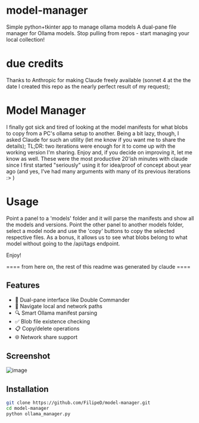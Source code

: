 # model-manager
Simple python+tkinter app to manage ollama models
A dual-pane file manager for Ollama models. Stop pulling from repos - start managing your local collection!

# due credits
Thanks to Anthropic for making Claude freely available (sonnet 4 at the the date I created this repo as the nearly perfect result of my
request);

# Model Manager
I finally got sick and tired of looking at the model manifests for what blobs to copy from a PC's ollama setup
to another. Being a bit lazy, though, I asked Claude for such an utility (let me know if you want me to share the
details); TL;DR: two iterations were enough for it to come up with the working version I'm sharing.
Enjoy and, if you decide on improving it, let me know as well. These were the most productive 20'ish minutes with claude since
I first started "seriously" using it for idea/proof of concept about year ago (and yes, I've had many arguments with many
of its previous iterations :> )

# Usage
Point a panel to a 'models' folder and it will parse the manifests and show all the models and versions.
Point the other panel to another models folder, select a model node and use the 'copy' buttons to copy the selected
respective files.
As a bonus, it allows us to see what blobs belong to what model without going to the /api/tags endpoint.

Enjoy!

==== from here on, the rest of this readme was generated by claude ====

## Features

- 🚀 Dual-pane interface like Double Commander
- 📁 Navigate local and network paths
- 🔍 Smart Ollama manifest parsing
- ✅ Blob file existence checking
- 📋 Copy/delete operations
- 🌐 Network share support

## Screenshot
![image](https://github.com/user-attachments/assets/7db2110b-27a3-4ee2-b28a-0a1f69ac5203)

## Installation

```bash
git clone https://github.com/FilipeD/model-manager.git
cd model-manager
python ollama_manager.py

